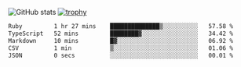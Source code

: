 ![GitHub stats](https://github-readme-stats.vercel.app/api?username=ksk001100&show_icons=true&theme=tokyonight)
[![trophy](https://github-profile-trophy.vercel.app/?username=ksk001100&theme=onedark)](https://github.com/ryo-ma/github-profile-trophy)

<!--START_SECTION:waka-->

```txt
Ruby         1 hr 27 mins    ██████████████▒░░░░░░░░░░   57.58 %
TypeScript   52 mins         ████████▓░░░░░░░░░░░░░░░░   34.42 %
Markdown     10 mins         █▓░░░░░░░░░░░░░░░░░░░░░░░   06.92 %
CSV          1 min           ▒░░░░░░░░░░░░░░░░░░░░░░░░   01.06 %
JSON         0 secs          ░░░░░░░░░░░░░░░░░░░░░░░░░   00.01 %
```

<!--END_SECTION:waka-->
